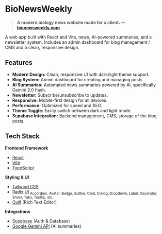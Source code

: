 # BioNewsWeekly

> **A modern biology news website made for a client. — [bionewsweekly.com](https://bionewsweekly.com)**

A web app built with React and Vite, news, AI-powered summaries, and a newsletter system. Includes an admin dashboard for blog management / CMS and a clean, responsive design.

## Features

- **Modern Design:** Clean, responsive UI with dark/light theme support.
- **Blog System:** Admin dashboard for creating and managing posts.
- **AI Summaries:** Automated news summaries powered by AI, specifically Gemini 2.0 flash.
- **Newsletter:** Subscribe/unsubscribe to updates.
- **Responsive:** Mobile-first design for all devices.
- **Performance:** Optimized for speed and SEO.
- **Theme Toggle:** Easily switch between dark and light mode.
- **Supabase Integration:** Backend management, CMS, storage of the blog posts.

## Tech Stack

**Frontend Framework**
- [React](https://react.dev/)
- [Vite](https://vitejs.dev/)
- [TypeScript](https://www.typescriptlang.org/)

**Styling & UI**
- [Tailwind CSS](https://tailwindcss.com/)
- [Radix UI](https://www.radix-ui.com/)
  <sub>Accordion, Avatar, Badge, Button, Card, Dialog, Dropdown, Label, Separator, Sheet, Tabs, Tooltip, etc.</sub>
- [Quill](https://quilljs.com/) (Rich Text Editor)

**Integrations**
- [Supabase](https://supabase.com/) (Auth & Database)
- [Google Gemini API](https://ai.google.dev) (AI summaries)
